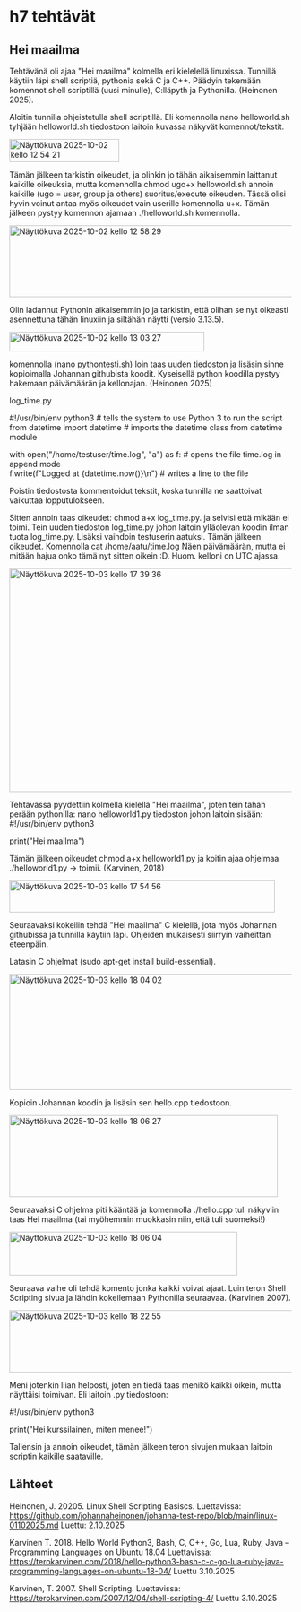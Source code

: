 # h7 tehtävät

## Hei maailma
Tehtävänä oli ajaa "Hei maailma" kolmella eri kielelellä linuxissa. Tunnillä käytiin läpi shell scriptiä, pythonia sekä C ja C++. Päädyin tekemään komennot shell scriptillä (uusi minulle), C:lläpyth ja Pythonilla. (Heinonen 2025).

Aloitin tunnilla ohjeistetulla shell scriptillä. Eli komennolla nano helloworld.sh tyhjään helloworld.sh tiedostoon laitoin kuvassa näkyvät komennot/tekstit.

<img width="196" height="41" alt="Näyttökuva 2025-10-02 kello 12 54 21" src="https://github.com/user-attachments/assets/6190dade-f4d2-4482-ba1c-359c0d516f06" />

Tämän jälkeen tarkistin oikeudet, ja olinkin jo tähän aikaisemmin laittanut kaikille oikeuksia, mutta komennolla chmod ugo+x helloworld.sh annoin kaikille (ugo = user, group ja others) suoritus/execute oikeuden. Tässä olisi hyvin voinut antaa myös oikeudet vain userille komennolla u+x.
Tämän jälkeen pystyy komennon ajamaan ./helloworld.sh komennolla.

<img width="514" height="128" alt="Näyttökuva 2025-10-02 kello 12 58 29" src="https://github.com/user-attachments/assets/383582a0-93d8-4d63-8464-78215bd4d4cd" />

Olin ladannut Pythonin aikaisemmin jo  ja tarkistin, että olihan se nyt oikeasti asennettuna tähän linuxiin ja siltähän näytti (versio 3.13.5).

<img width="348" height="35" alt="Näyttökuva 2025-10-02 kello 13 03 27" src="https://github.com/user-attachments/assets/2a2ea2c6-1ad9-4482-bdff-3a70fa3c4b42" />


komennolla (nano pythontesti.sh) loin taas uuden tiedoston ja lisäsin sinne kopioimalla Johannan githubista koodit. Kyseisellä python koodilla pystyy hakemaan päivämäärän ja kellonajan. (Heinonen 2025)

log_time.py

#!/usr/bin/env python3     # tells the system to use Python 3 to run the script  
from datetime import datetime      # imports the datetime class from datetime module   

with open("/home/testuser/time.log", "a") as f:      # opens the file time.log in append mode  
    f.write(f"Logged at {datetime.now()}\n")         # writes a line to the file  

Poistin tiedostosta kommentoidut tekstit, koska tunnilla ne saattoivat vaikuttaa lopputulokseen.

Sitten annoin taas oikeudet: chmod a+x log_time.py. ja selvisi että mikään ei toimi. Tein uuden tiedoston log_time.py johon laitoin ylläolevan koodin ilman tuota log_time.py. Lisäksi vaihdoin testuserin aatuksi. Tämän jälkeen oikeudet. Komennolla cat /home/aatu/time.log
Näen päivämäärän, mutta ei mitään hajua onko tämä nyt sitten oikein :D. Huom. kelloni on UTC ajassa. 

<img width="551" height="399" alt="Näyttökuva 2025-10-03 kello 17 39 36" src="https://github.com/user-attachments/assets/2d79397b-ada6-42dd-b376-ea8f1a7bbdc7" />

Tehtävässä pyydettiin kolmella kielellä "Hei maailma", joten tein tähän perään pythonilla: nano helloworld1.py tiedoston johon laitoin sisään:
#!/usr/bin/env python3

print("Hei maailma")

Tämän jälkeen oikeudet chmod a+x helloworld1.py ja koitin ajaa ohjelmaa ./helloworld1.py -> toimii. (Karvinen, 2018)

<img width="474" height="57" alt="Näyttökuva 2025-10-03 kello 17 54 56" src="https://github.com/user-attachments/assets/e5ba69e4-de58-4e15-81a0-fb02e25f8a49" />

Seuraavaksi kokeilin tehdä "Hei maailma" C kielellä, jota myös Johannan githubissa ja tunnilla käytiin läpi. Ohjeiden mukaisesti siirryin vaiheittan eteenpäin.

Latasin C ohjelmat (sudo apt-get install build-essential).

<img width="697" height="207" alt="Näyttökuva 2025-10-03 kello 18 04 02" src="https://github.com/user-attachments/assets/b28bdab9-f903-4cc3-8951-9f9fc73a402d" />

Kopioin Johannan koodin ja lisäsin sen hello.cpp tiedostoon.

<img width="479" height="146" alt="Näyttökuva 2025-10-03 kello 18 06 27" src="https://github.com/user-attachments/assets/8228dc96-a784-4c06-96cc-8b90e53dd75f" />

Seuraavaksi C ohjelma piti kääntää ja komennolla ./hello.cpp tuli näkyviin taas Hei maailma  (tai myöhemmin muokkasin niin, että tuli suomeksi!)

<img width="407" height="78" alt="Näyttökuva 2025-10-03 kello 18 06 04" src="https://github.com/user-attachments/assets/dbe58733-cc68-4358-9a7c-fdc581250921" />


Seuraava vaihe oli tehdä komento jonka kaikki voivat ajaat. Luin teron Shell Scripting sivua ja lähdin kokeilemaan Pythonilla seuraavaa. (Karvinen 2007). 

<img width="566" height="111" alt="Näyttökuva 2025-10-03 kello 18 22 55" src="https://github.com/user-attachments/assets/735c99b0-fba8-4bbb-83df-b3007f2541ca" />

Meni jotenkin liian helposti, joten en tiedä taas menikö kaikki oikein, mutta näyttäisi toimivan. Eli laitoin .py tiedostoon:

#!/usr/bin/env python3

print("Hei kurssilainen, miten menee!")

Tallensin ja annoin oikeudet, tämän jälkeen teron sivujen mukaan laitoin scriptin kaikille saataville.





## Lähteet

Heinonen, J. 20205. Linux Shell Scripting Basiscs. Luettavissa: https://github.com/johannaheinonen/johanna-test-repo/blob/main/linux-01102025.md Luettu: 2.10.2025

Karvinen T. 2018. Hello World Python3, Bash, C, C++, Go, Lua, Ruby, Java – Programming Languages on Ubuntu 18.04 Luettavissa: https://terokarvinen.com/2018/hello-python3-bash-c-c-go-lua-ruby-java-programming-languages-on-ubuntu-18-04/ Luettu 3.10.2025

Karvinen, T. 2007. Shell Scripting. Luettavissa: https://terokarvinen.com/2007/12/04/shell-scripting-4/ Luettu 3.10.2025

